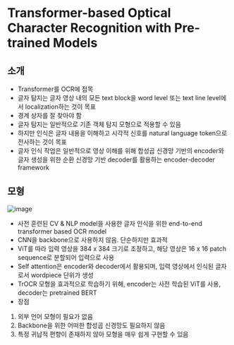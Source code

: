 # Transformer-based Optical Character Recognition with Pre-trained Models

## 소개

- Transformer를 OCR에 접목
- 글자 탐지는 글자 영상 내의 모든 text block을 word level 또는 text line level에서 localization하는 것이 목표
- 경계 상자를 잘 찾아야 함
- 글자 탐지는 일반적으로 기존 객체 탐지 모형으로 적용할 수 있음
- 하지만 인식은 글자 내용을 이해하고 시각적 신호를 natural language token으로 전사하는 것이 목표
- 글자 인식 작업은 일반적으로 영상 이해를 위해 합성곱 신경망 기반의 encoder와 글자 생성을 위한 순환 신경망 기반 decoder를 활용하는 encoder-decoder framework

## 모형

![image](https://github.com/as9786/ComputerVision/assets/80622859/cd8b124d-ca98-46dc-bb1e-61806081feaf)

- 사전 훈련된 CV & NLP model을 사용한 글자 인식을 위한 end-to-end transformer based OCR model
- CNN을 backbone으로 사용하지 않음. 단순하지만 효과적
- ViT를 따라 입력 영상을 384 x 384 크기로 조정하고, 해당 영상은 16 x 16 patch sequence로 분할되어 입력으로 사용
- Self attention은 encoder와 decoder에서 활용되며, 입력 영상에서 인식된 글자로서 wordpiece 단위가 생성
- TrOCR 모형을 효과적으로 학습하기 위해, encoder는 사전 학습된 ViT를 사용, decoder는 pretrained BERT
- 장점
1. 외부 언어 모형이 필요가 없음
2. Backbone을 위한 어떠한 합성곱 신경망도 필요하지 않음
3. 특정 귀납적 편향이 존재하지 않아 모형을 매우 쉽게 구현할 수 있음
